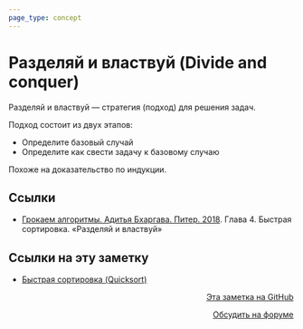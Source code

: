 ```yaml
---
page_type: concept
---
```


# Разделяй и властвуй (Divide and conquer)

Разделяй и властвуй — стратегия (подход) для решения задач.

Подход состоит из двух этапов:

- Определите базовый случай
- Определите как свести задачу к базовому случаю

Похоже на доказательство по индукции.


## Ссылки

- [Грокаем алгоритмы. Адитья Бхаргава. Питер. 2018](BhargavaGrokaemAlgoritmy2018.md). Глава 4. Быстрая сортировка. «Разделяй и властвуй»


## Ссылки на эту заметку

* [Быстрая сортировка (Quicksort)](20221026235533.md)


<p v-pre style="text-align: right">
  <a href="https://github.com/Kverde/algorithms/blob/main/source/20221027001332.md" target="_blank">
  Эта заметка на GitHub
  </a>
</p>



<p v-pre style="text-align: right">
  <a href="https://discourse.comtext.space/new-topic?title=%D0%A0%D0%B0%D0%B7%D0%B4%D0%B5%D0%BB%D1%8F%D0%B9%20%D0%B8%20%D0%B2%D0%BB%D0%B0%D1%81%D1%82%D0%B2%D1%83%D0%B9%20%28Divide%20and%20conquer%29&body=&category=algorithm" target="_blank">
  Обсудить на форуме
  </a>
</p>
